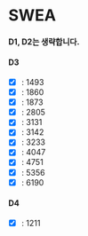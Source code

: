 # SWEA
#### D1, D2는 생략합니다.

#### D3
- [x] : 1493<br>
- [x] : 1860<br>
- [x] : 1873<br>
- [x] : 2805<br>
- [x] : 3131<br>
- [x] : 3142<br>
- [x] : 3233<br>
- [x] : 4047<br>
- [x] : 4751<br>
- [x] : 5356<br>
- [x] : 6190

#### D4

- [x] : 1211